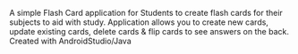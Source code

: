A simple Flash Card application for Students to create flash cards for their subjects to aid with study. 
Application allows you to create new cards, update existing cards, delete cards & flip cards to see answers on the back.
Created with AndroidStudio/Java
